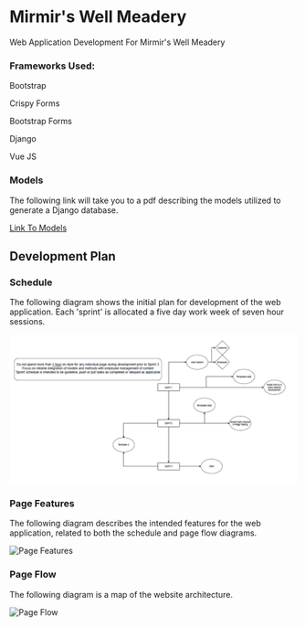 # Mirmir's Well Meadery
Web Application Development For Mirmir's Well Meadery

### Frameworks Used:

Bootstrap

Crispy Forms

Bootstrap Forms

Django

Vue JS

### Models

The following link will take you to a pdf describing the models utilized to generate a Django database.

[Link To Models](/../diagrams/Models.pdf)

## Development Plan

### Schedule

The following diagram shows the initial plan for development of the web application. Each 'sprint' is allocated a five day work week of seven hour sessions.

![Sprint Plan](https://github.com/mcbridz/deployed_portfolio/blob/main/diagrams/SprintPlanning.png)

### Page Features

The following diagram describes the intended features for the web application, related to both the schedule and page flow diagrams.

![Page Features](../diagrams/FeatureBreakDown.png)

### Page Flow

The following diagram is a map of the website architecture.

![Page Flow](../diagrams/PageFlow.png)



